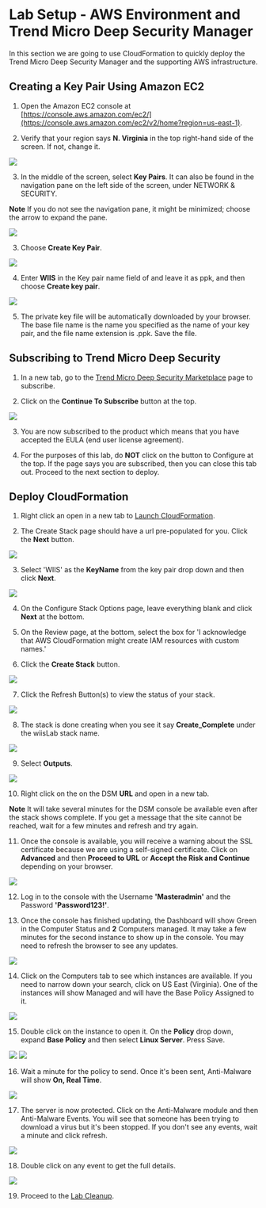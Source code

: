 # Lab Setup - AWS Environment and Trend Micro Deep Security Manager
In this section we are going to use CloudFormation to quickly deploy the Trend Micro Deep Security Manager and the supporting AWS infrastructure.  

## Creating a Key Pair Using Amazon EC2

1. Open the Amazon EC2 console at [https://console.aws.amazon.com/ec2/](https://console.aws.amazon.com/ec2/v2/home?region=us-east-1).

2. Verify that your region says **N. Virginia** in the top right-hand side of the screen.  If not, change it.  

![](https://github.com/marykay25/women-in-security/blob/master/images/region.png)

3. In the middle of the screen, select **Key Pairs**. It can also be found in the navigation pane on the left side of the screen, under NETWORK & SECURITY.

**Note**
If you do not see the navigation pane, it might be minimized; choose the arrow to expand the pane.

![](https://github.com/marykay25/women-in-security/blob/master/images/keys.png)

3. Choose **Create Key Pair**.

![](https://github.com/marykay25/women-in-security/blob/master/images/AWS_Key_Pair.png)

4. Enter **WIIS** in the Key pair name field of and leave it as ppk, and then choose **Create key pair**.

![](https://github.com/marykay25/women-in-security/blob/master/images/AWS_Key_Pair_Name.png)

5. The private key file will be automatically downloaded by your browser. The base file name is the name you specified as the name of your key pair, and the file name extension is .ppk. Save the file.

## Subscribing to Trend Micro Deep Security

1. In a new tab, go to the <a href="https://aws.amazon.com/marketplace/pp/B01AVYHVHO?qid=1553533248391&sr=0-2&ref_=brs_res_product_title" target="_blank">Trend Micro Deep Security Marketplace</a> page to subscribe.

2. Click on the **Continue To Subscribe** button at the top.

![](https://github.com/marykay25/women-in-security/blob/master/images/market1.PNG)

3. You are now subscribed to the product which means that you have accepted the EULA (end user license agreement).   

4. For the purposes of this lab, do **NOT** click on the button to Configure at the top. If the page says you are subscribed, then you can close this tab out. Proceed to the next section to deploy. 


## Deploy CloudFormation

1. Right click an open in a new tab to <a href="https://console.aws.amazon.com/cloudformation/home?region=us-east-1#/stacks/new?stackName=wiisLab&templateURL=https://wiis-dallas.s3.amazonaws.com/wiis_dallas.template">Launch CloudFormation</a>.

2. The Create Stack page should have a url pre-populated for you.  Click the **Next** button.

![](https://github.com/marykay25/women-in-security/blob/master/images/CFT_S3_Template.png)

3. Select 'WIIS' as the **KeyName** from the key pair drop down and then click **Next**.

![](https://github.com/marykay25/women-in-security/blob/master/images/CFT_Details_Template.png)

4. On the Configure Stack Options page, leave everything blank and click **Next** at the bottom.

5. On the Review page, at the bottom, select the box for 'I acknowledge that AWS CloudFormation might create IAM resources with custom names.'

6. Click the **Create Stack** button.


![](https://github.com/marykay25/women-in-security/blob/master/images/CFT_Review.png)

7. Click the Refresh Button(s) to view the status of your stack. 

![](https://github.com/marykay25/women-in-security/blob/master/images/CFT_Refresh_Button.png)

8. The stack is done creating when you see it say **Create_Complete** under the wiisLab stack name.

![](https://github.com/marykay25/women-in-security/blob/master/images/CFT_Create_Complete.png)

9. Select **Outputs**.

![](https://github.com/marykay25/women-in-security/blob/master/images/output.png)

10. Right click on the on the DSM **URL** and open in a new tab.  

**Note**
It will take several minutes for the DSM console be available even after the stack shows complete. If you get a message that the site cannot be reached, wait for a few minutes and refresh and try again.


11. Once the console is available, you will receive a warning about the SSL certificate because we are using a self-signed certificate.  Click on **Advanced** and then **Proceed to URL** or **Accept the Risk and Continue** depending on your browser.

![](https://github.com/marykay25/women-in-security/blob/master/images/console_login.png)  

12. Log in to the console with the Username **'Masteradmin'** and the Password **'Password123!'**.

13. Once the console has finished updating, the Dashboard will show Green in the Computer Status and **2** Computers managed. It may take a few minutes for the second instance to show up in the console. You may need to refresh the browser to see any updates.

![](https://github.com/marykay25/women-in-security/blob/master/images/console1.png) 

14. Click on the Computers tab to see which instances are available.  If you need to narrow down your search, click on US East (Virginia). One of the instances will show Managed and will have the Base Policy Assigned to it.  

![](https://github.com/marykay25/women-in-security/blob/master/images/console2.png)  

15. Double click on the instance to open it.  On the **Policy** drop down, expand **Base Policy** and then select **Linux Server**.  Press Save.

![](https://github.com/marykay25/women-in-security/blob/master/images/console3.png) 
![](https://github.com/marykay25/women-in-security/blob/master/images/console4.png) 

16. Wait a minute for the policy to send.  Once it's been sent, Anti-Malware will show **On, Real Time**.

![](https://github.com/marykay25/women-in-security/blob/master/images/console5.png) 

17. The server is now protected.  Click on the Anti-Malware module and then Anti-Malware Events.  You will see that someone has been trying to download a virus but it's been stopped.  If you don't see any events, wait a minute and click refresh.

![](https://github.com/marykay25/women-in-security/blob/master/images/malware.png) 

18. Double click on any event to get the full details.  

![](https://github.com/marykay25/women-in-security/blob/master/images/malware2.png) 

19.  Proceed to the [Lab Cleanup](https://github.com/marykay25/women-in-security/tree/master/AWS_Lab_Cleanup).

